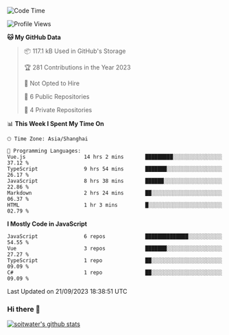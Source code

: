 <!--START_SECTION:waka-->
![Code Time](http://img.shields.io/badge/Code%20Time-2%2C565%20hrs%2025%20mins-blue)

![Profile Views](http://img.shields.io/badge/Profile%20Views-0-blue)

**🐱 My GitHub Data** 

> 📦 117.1 kB Used in GitHub's Storage 
 > 
> 🏆 281 Contributions in the Year 2023
 > 
> 🚫 Not Opted to Hire
 > 
> 📜 6 Public Repositories 
 > 
> 🔑 4 Private Repositories 
 > 
📊 **This Week I Spent My Time On** 

```text
🕑︎ Time Zone: Asia/Shanghai

💬 Programming Languages: 
Vue.js                   14 hrs 2 mins       █████████░░░░░░░░░░░░░░░░   37.12 % 
TypeScript               9 hrs 54 mins       ███████░░░░░░░░░░░░░░░░░░   26.17 % 
JavaScript               8 hrs 38 mins       ██████░░░░░░░░░░░░░░░░░░░   22.86 % 
Markdown                 2 hrs 24 mins       ██░░░░░░░░░░░░░░░░░░░░░░░   06.37 % 
HTML                     1 hr 3 mins         █░░░░░░░░░░░░░░░░░░░░░░░░   02.79 % 
```

**I Mostly Code in JavaScript** 

```text
JavaScript               6 repos             ██████████████░░░░░░░░░░░   54.55 % 
Vue                      3 repos             ███████░░░░░░░░░░░░░░░░░░   27.27 % 
TypeScript               1 repo              ██░░░░░░░░░░░░░░░░░░░░░░░   09.09 % 
C#                       1 repo              ██░░░░░░░░░░░░░░░░░░░░░░░   09.09 % 
```




 Last Updated on 21/09/2023 18:38:51 UTC
<!--END_SECTION:waka-->

### Hi there 👋
[![soitwater's github stats](https://github-readme-stats.vercel.app/api?username=soitwater)](https://github.com/soitwater/github-readme-stats)
